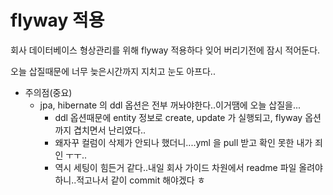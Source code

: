 # flyway 적용

회사 데이터베이스 형상관리를 위해 flyway 적용하다 잊어 버리기전에 잠시 적어둔다.

오늘 삽질때문에 너무 늦은시간까지 지치고 눈도 아프다..

* 주의점(중요)
  * jpa, hibernate 의 ddl 옵션은 전부 꺼놔야한다..이거땜에 오늘 삽질을...
    * ddl 옵션때문에 entity 정보로 create, update 가 실행되고, flyway 옵션까지 겹치면서 난리였다..
    * 왜자꾸 컬럼이 삭제가 안되나 했더니....yml 을 pull 받고 확인 못한 내가 죄인 ㅜㅜ..
    * 역시 세팅이 힘든거 같다..내일 회사 가이드 차원에서 readme 파일 올려야하니..적고나서 같이 commit 해야겠다 ㅎ
    